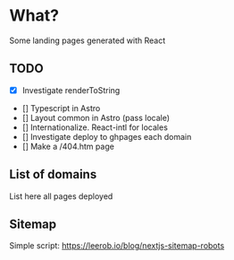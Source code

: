 # What?
Some landing pages generated with React

## TODO
- [x] Investigate renderToString
- [] Typescript in Astro
- [] Layout common in Astro (pass locale)
- [] Internationalize. React-intl for locales
- [] Investigate deploy to ghpages each domain
- [] Make a /404.htm page

## List of domains
List here all pages deployed

## Sitemap
Simple script: https://leerob.io/blog/nextjs-sitemap-robots

